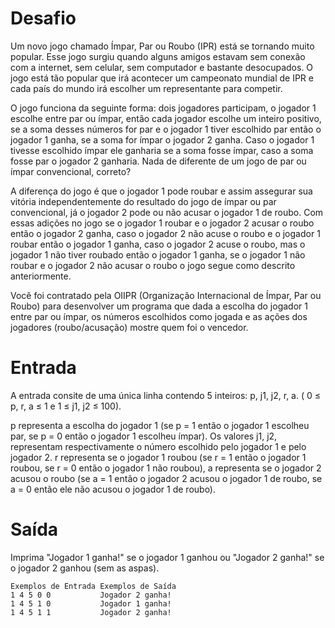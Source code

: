 # Desafio
Um novo jogo chamado Ímpar, Par ou Roubo (IPR) está se tornando muito popular. Esse jogo surgiu quando alguns amigos estavam sem conexão com a internet, sem celular, sem computador e bastante desocupados. O jogo está tão popular que irá acontecer um campeonato mundial de IPR e cada país do mundo irá escolher um representante para competir.

O jogo funciona da seguinte forma: dois jogadores participam, o jogador 1 escolhe entre par ou ímpar, então cada jogador escolhe um inteiro positivo, se a soma desses números for par e o jogador 1 tiver escolhido par então o jogador 1 ganha, se a soma for ímpar o jogador 2 ganha. Caso o jogador 1 tivesse escolhido ímpar ele ganharia se a soma fosse ímpar, caso a soma fosse par o jogador 2 ganharia. Nada de diferente de um jogo de par ou ímpar convencional, correto?

A diferença do jogo é que o jogador 1 pode roubar e assim assegurar sua vitória independentemente do resultado do jogo de ímpar ou par convencional, já o jogador 2 pode ou não acusar o jogador 1 de roubo. Com essas adições no jogo se o jogador 1 roubar e o jogador 2 acusar o roubo então o jogador 2 ganha, caso o jogador 2 não acuse o roubo e o jogador 1 roubar então o jogador 1 ganha, caso o jogador 2 acuse o roubo, mas o jogador 1 não tiver roubado então o jogador 1 ganha, se o jogador 1 não roubar e o jogador 2 não acusar o roubo o jogo segue como descrito anteriormente.

Você foi contratado pela OIIPR (Organização Internacional de Ímpar, Par ou Roubo) para desenvolver um programa que dada a escolha do jogador 1 entre par ou ímpar, os números escolhidos como jogada e as ações dos jogadores (roubo/acusação) mostre quem foi o vencedor.

# Entrada
A entrada consite de uma única linha contendo 5 inteiros: p, j1, j2, r, a. ( 0 ≤ p, r, a ≤ 1 e 1 ≤ j1, j2 ≤ 100).

p representa a escolha do jogador 1 (se p = 1 então o jogador 1 escolheu par, se p = 0 então o jogador 1 escolheu ímpar). Os valores j1, j2, representam respectivamente o número escolhido pelo jogador 1 e pelo jogador 2. r representa se o jogador 1 roubou (se r = 1 então o jogador 1 roubou, se r = 0 então o jogador 1 não roubou), a representa se o jogador 2 acusou o roubo (se a = 1 então o jogador 2 acusou o jogador 1 de roubo, se a = 0 então ele não acusou o jogador 1 de roubo).

# Saída
Imprima "Jogador 1 ganha!" se o jogador 1 ganhou ou "Jogador 2 ganha!" se o jogador 2 ganhou (sem as aspas).

 
    Exemplos de Entrada	Exemplos de Saída
    1 4 5 0 0           Jogador 2 ganha!    
    1 4 5 1 0           Jogador 1 ganha!    
    1 4 5 1 1           Jogador 2 ganha!

    